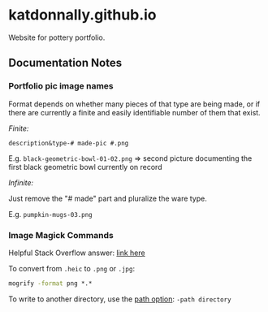 # katdonnally.github.io
Website for pottery portfolio.

## Documentation Notes

### Portfolio pic image names

Format depends on whether many pieces of that type are being made, or if there are currently a finite and easily identifiable number of them that exist.

*Finite:*

`description&type-# made-pic #.png`

E.g. `black-geometric-bowl-01-02.png` &rArr; second picture documenting the first black geometric bowl currently on record

*Infinite:*

Just remove the "# made" part and pluralize the ware type.

E.g. `pumpkin-mugs-03.png`

### Image Magick Commands

Helpful Stack Overflow answer: [link here](https://stackoverflow.com/questions/15315770/how-to-convert-all-files-in-different-formats-in-given-folder-to-different-fil)

To convert from `.heic` to `.png` or `.jpg`:


```cmd
mogrify -format png *.*
```

To write to another directory, use the [path option](https://www.imagemagick.org/script/command-line-options.php#path): `-path directory`